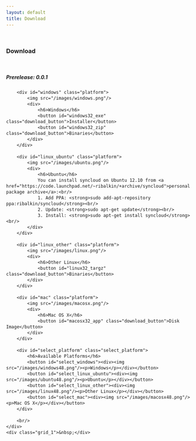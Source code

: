 ```yaml
---
layout: default
title: Download
---
```


<script type="text/javascript">

    function showPlatform(platform) {
        $( ".platform").each(function() {
            if (platform == "unknown" || this.id.startsWith(platform)) $(this).show();
            else $(this).hide();
        });

        if (platform == "unknown") $( "#select_platform").hide();
    }

    function getPlatform() {
        var platform = "unknown";
        if (navigator.platform.indexOf("Win") != -1) {
            platform = "windows";
        } else if (navigator.platform.indexOf("Linux") != -1) {
            platform = "linux";
        } else if (navigator.platform.indexOf("Mac") != -1) {
            platform = "mac";
        }
        return platform;
    }

    $(function(){

        if (typeof String.prototype.startsWith != 'function') {
            String.prototype.startsWith = function (str){
                return this.slice(0, str.length) == str;
            };
        }

        showPlatform(getPlatform());

        $( ".download_button").each(function() {
            $( "#"+this.id ).button({
                icons: {
                    primary: "ui-icon-arrowthickstop-1-s"
                }
            });
        });

        $( "#windows32_exe" ).click(function() {
            window.location.href = "https://github.com/downloads/syncloud/syncloud/syncloud-windows-0.0.1-SNAPSHOT.exe";
        });

        $( "#windows32_zip" ).click(function() {
            window.location.href = "https://github.com/downloads/syncloud/syncloud/syncloud-windows-0.0.1-SNAPSHOT.zip";
        });

        $( "#linux32_targz" ).click(function() {
            window.location.href = "https://github.com/downloads/syncloud/syncloud/syncloud-linux-0.0.1-SNAPSHOT.zip";
        });

        $( "#macosx32_app" ).click(function() {
            window.location.href = "https://github.com/downloads/syncloud/syncloud/syncloud-macosx-0.0.1-SNAPSHOT.dmg";
        });

        $( ".select_platform > button").each(function() {
            $( "#"+this.id ).button();
        });

        $( "#select_windows" ).click(function() { showPlatform("windows"); });
        $( "#select_linux_ubuntu" ).click(function() { showPlatform("linux_ubuntu"); });
        $( "#select_linux_other" ).click(function() { showPlatform("linux_other"); });
        $( "#select_mac" ).click(function() { showPlatform("mac"); });
    });
</script>

<div class="container_12">
    <div class="grid_1">&nbsp;</div>
    <div class="grid_10 download">
        <h3>Download</h3>
        <br/>
        <h5>Prerelease: 0.0.1</h5>

        <div id="windows" class="platform">
            <img src="/images/windows.png"/>
            <div>
                <h6>Windows</h6>
                <button id="windows32_exe" class="download_button">Installer</button>
                <button id="windows32_zip" class="download_button">Binaries</button>
            </div>
        </div>

        <div id="linux_ubuntu" class="platform">
            <img src="/images/ubuntu.png"/>
            <div>
                <h6>Ubuntu</h6>
                You can install syncloud on Ubuntu 12.10 from <a href="https://code.launchpad.net/~ribalkin/+archive/syncloud">personal package archive</a>:<br/>
                1. Add PPA: <strong>sudo add-apt-repository ppa:ribalkin/syncloud</strong><br/>
                2. Update: <strong>sudo apt-get update</strong><br/>
                3. Install: <strong>sudo apt-get install syncloud</strong><br/>
            </div>
        </div>

        <div id="linux_other" class="platform">
            <img src="/images/linux.png"/>
            <div>
                <h6>Other Linux</h6>
                <button id="linux32_targz" class="download_button">Binaries</button>
            </div>
        </div>

        <div id="mac" class="platform">
            <img src="/images/macosx.png"/>
            <div>
                <h6>Mac OS X</h6>
                <button id="macosx32_app" class="download_button">Disk Image</button>
            </div>
        </div>

        <div id="select_platform" class="select_platform">
            <h6>Available Platforms</h6>
            <button id="select_windows"><div><img src="/images/windows48.png"/><p>Windows</p></div></button>
            <button id="select_linux_ubuntu"><div><img src="/images/ubuntu48.png"/><p>Ubuntu</p></div></button>
            <button id="select_linux_other"><div><img src="/images/linux48.png"/><p>Other Linux</p></div></button>
            <button id="select_mac"><div><img src="/images/macosx48.png"/><p>Mac OS X</p></div></button>
        </div>

        <br/>
    </div>
    <div class="grid_1">&nbsp;</div>
</div>